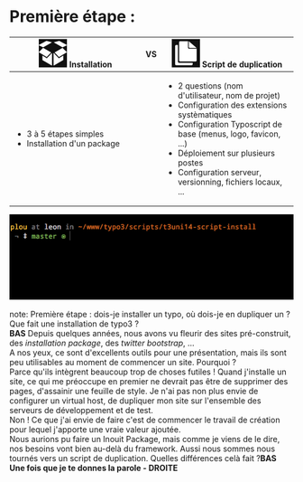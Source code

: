 <!-- .slide: data-breadcrumb="Installation VS Duplication" -->
# Première étape :

<table class="reveal">
	<thead>
		<tr>
			<th width="48%"><img src="img/ico_install.png" width="50" alt=""/> Installation</th>
			<th width="4%" class="vs">VS</th>
			<th width="48%"><img src="img/ico_clone.png" width="50" alt=""/> Script de duplication</th>
		</tr>
	</thead>
	<tbody>
		<tr>
			<td><ul class="fragment fade-in">
				<li>3 à 5 étapes simples</li>
				<li>Installation d'un package</li>
	</ul></td>
			<td>
			<td><ul class="fragment fade-in">
				<li>2 questions (nom d'utilisateur, nom de projet)</li>
				<li>Configuration des extensions systèmatiques</li>
				<li>Configuration Typoscript de base (menus, logo, favicon, ...)</li>
				<li>Déploiement sur plusieurs postes</li>
				<li>Configuration serveur, versionning, fichiers locaux, ...</li>
			</ul></td>
		</tr>
	</tbody>
</table>

<img src="img/demo-install.gif" alt="" class="fragment fade-in"/>

note:
Première étape : dois-je installer un typo, où dois-je en dupliquer un ?<br />
Que fait une installation de typo3 ?<br />**BAS**
Depuis quelques années, nous avons vu fleurir des sites pré-construit, des *installation package*, des *twitter bootstrap*, ... <br />
A nos yeux, ce sont d'excellents outils pour une présentation, mais ils sont peu utilisables au moment de commencer un site. Pourquoi ? <br />
Parce qu'ils intègrent beaucoup trop de choses futiles ! Quand j'installe un site, ce qui me préoccupe en premier ne devrait pas être de supprimer des pages, d'assainir une feuille de style. Je n'ai pas non plus envie de configurer un virtual host, de dupliquer mon site sur l'ensemble des serveurs de développement et de test.<br />
Non ! Ce que j'ai envie de faire c'est de commencer le travail de création pour lequel j'apporte une vraie valeur ajoutée.<br />
Nous aurions pu faire un Inouit Package, mais comme je viens de le dire, nos besoins vont bien au-delà du framework. Aussi nous  sommes nous tournés vers un script de duplication. Quelles différences celà fait ?**BAS**
**Une fois que je te donnes la parole - DROITE**
